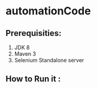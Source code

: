 # automationCode

## Prerequisities:

1. JDK 8
2. Maven 3
3. Selenium Standalone server

## How to Run it :

